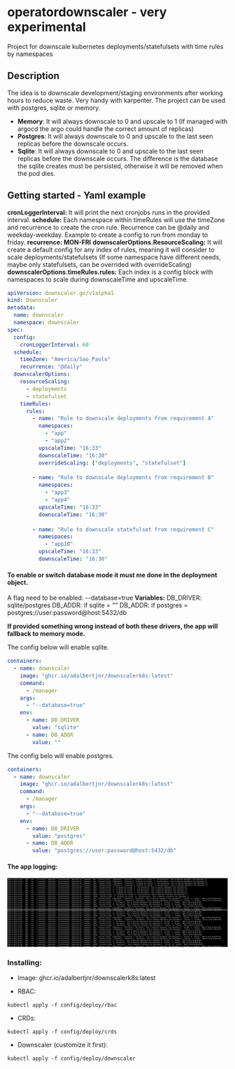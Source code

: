 # operatordownscaler - very experimental

Project for downscale kubernetes deployments/statefulsets with time rules by namespaces

## Description

The idea is to downscale development/staging environments after working hours to reduce waste. Very handy with karpenter.
The project can be used with postgres, sqlite or memory.

- **Memory**: It will always downscale to 0 and upscale to 1 (If managed with argocd the argo could handle the correct amount of replicas)
- **Postgres**: It will always downscale to 0 and upscale to the last seen replicas before the downscale occurs.
- **Sqlite**: It will always downscale to 0 and upscale to the last seen replicas before the downscale occurs. The difference is the database the sqlite creates must be persisted, otherwise it will be removed when the pod dies.

## Getting started - Yaml example

**cronLoggerInterval:** It will print the next cronjobs runs in the provided interval.
**schedule:** Each namespace within timeRules will use the timeZone and recurrence to create the cron rule. Recurrence can be @daily and weekday-weekday. Example to create a config to run from monday to friday. **recurrence: MON-FRI**
**downscalerOptions.ResourceScaling:** It will create a default config for any index of rules, meaning it will consider to scale deployments/statefulsets (If some namespace have different needs, maybe only statefulsets, can be overrided with overrideScaling)
**downscalerOptions.timeRules.rules:** Each index is a config block with namespaces to scale during downscaleTime and upscaleTime.

```yaml
apiVersion: downscaler.go/v1alpha1
kind: Downscaler
metadata:
  name: downscaler
  namespace: downscaler
spec:
  config:
    cronLoggerInterval: 60
  schedule:
    timeZone: "America/Sao_Paulo"
    recurrence: "@daily"
  downscalerOptions:
    resourceScaling:
      - deployments
      - statefulset
    timeRules:
      rules:
        - name: "Rule to downscale deployments from requirement A"
          namespaces:
            - "app"
            - "app2"
          upscaleTime: "16:33"
          downscaleTime: "16:30"
          overrideScaling: ["deployments", "statefulset"]

        - name: "Rule to downscale deployments from requirement B"
          namespaces:
            - "app3"
            - "app4"
          upscaleTime: "16:33"
          downscaleTime: "16:30"

        - name: "Rule to downscale statefulset from requirement C"
          namespaces:
            - "app10"
          upscaleTime: "16:33"
          downscaleTime: "16:30"
```

#### To enable or switch database mode it must me done in the deployment object.

A flag need to be enabled: --database=true
**Variables:**
DB_DRIVER: sqlite/postgres
DB_ADDR: if sqlite = ""
DB_ADDR: if postgres = postgres://user:password@host:5432/db

**If provided something wrong instead of both these drivers, the app will fallback to memory mode.**

The config below will enable sqlite.

```yaml
containers:
  - name: downscaler
    image: "ghcr.io/adalbertjnr/downscalerk8s:latest"
    command:
      - /manager
    args:
      - "--database=true"
    env:
      - name: DB_DRIVER
        value: "sqlite"
      - name: DB_ADDR
        value: ""
```

The config belo will enable postgres.

```yaml
containers:
  - name: downscaler
    image: "ghcr.io/adalbertjnr/downscalerk8s:latest"
    command:
      - /manager
    args:
      - "--database=true"
    env:
      - name: DB_DRIVER
        value: "postgres"
      - name: DB_ADDR
        value: "postgres://user:password@host:5432/db"
```

#### The app logging:

![alt text](./assets/logs.png)

### Installing:

- Image: ghcr.io/adalbertjnr/downscalerk8s:latest

- RBAC:

```
kubectl apply -f config/deploy/rbac
```

- CRDs:

```
kubectl apply -f config/deploy/crds
```

- Downscaler (customize it first):

```
kubectl apply -f config/deploy/downscaler
```

